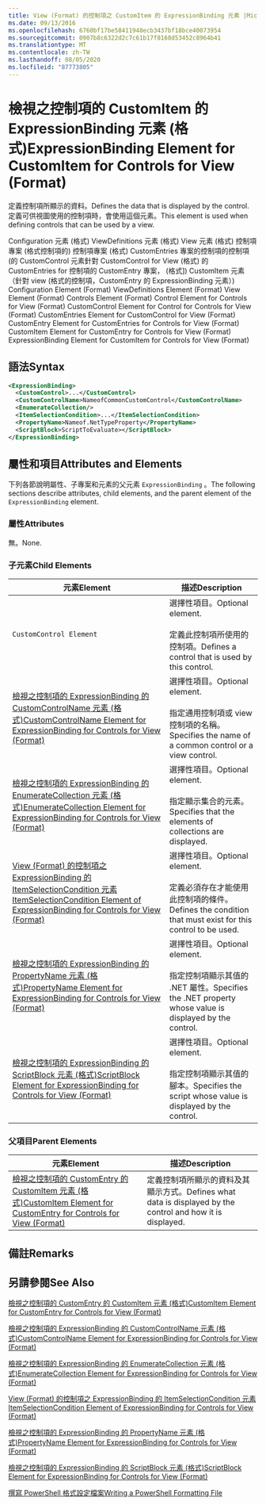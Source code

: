 ```yaml
---
title: View (Format) 的控制項之 CustomItem 的 ExpressionBinding 元素 |Microsoft Docs
ms.date: 09/13/2016
ms.openlocfilehash: 6760bf17be58411948ecb3437bf18bce40073954
ms.sourcegitcommit: 0907b8c6322d2c7c61b17f8168d53452c8964b41
ms.translationtype: MT
ms.contentlocale: zh-TW
ms.lasthandoff: 08/05/2020
ms.locfileid: "87773805"
---
```

# <a name="expressionbinding-element-for-customitem-for-controls-for-view-format"></a><span data-ttu-id="923dc-102">檢視之控制項的 CustomItem 的 ExpressionBinding 元素 (格式)</span><span class="sxs-lookup"><span data-stu-id="923dc-102">ExpressionBinding Element for CustomItem for Controls for View (Format)</span></span>

<span data-ttu-id="923dc-103">定義控制項所顯示的資料。</span><span class="sxs-lookup"><span data-stu-id="923dc-103">Defines the data that is displayed by the control.</span></span> <span data-ttu-id="923dc-104">定義可供視圖使用的控制項時，會使用這個元素。</span><span class="sxs-lookup"><span data-stu-id="923dc-104">This element is used when defining controls that can be used by a view.</span></span>

<span data-ttu-id="923dc-105">Configuration 元素 (格式) ViewDefinitions 元素 (格式) View 元素 (格式) 控制項專案 (格式控制項的) 控制項專案 (格式) CustomEntries 專案的控制項的控制項 (的 CustomControl 元素針對 CustomControl for View (格式) 的 CustomEntries for 控制項的 CustomEntry 專案， (格式]) CustomItem 元素（針對 view (格式的控制項，CustomEntry 的 ExpressionBinding 元素）) </span><span class="sxs-lookup"><span data-stu-id="923dc-105">Configuration Element (Format) ViewDefinitions Element (Format) View Element (Format) Controls Element (Format) Control Element for Controls for View (Format) CustomControl Element for Control for Controls for View (Format) CustomEntries Element for CustomControl for View (Format) CustomEntry Element for CustomEntries for Controls for View (Format) CustomItem Element for CustomEntry for Controls for View (Format) ExpressionBinding Element for CustomItem for Controls for View (Format)</span></span>

## <a name="syntax"></a><span data-ttu-id="923dc-106">語法</span><span class="sxs-lookup"><span data-stu-id="923dc-106">Syntax</span></span>

```xml
<ExpressionBinding>
  <CustomControl>...</CustomControl>
  <CustomControlName>NameofCommonCustomControl</CustomControlName>
  <EnumerateCollection/>
  <ItemSelectionCondition>...</ItemSelectionCondition>
  <PropertyName>Nameof.NetTypeProperty</PropertyName>
  <ScriptBlock>ScriptToEvaluate></ScriptBlock>
</ExpressionBinding>
```

## <a name="attributes-and-elements"></a><span data-ttu-id="923dc-107">屬性和項目</span><span class="sxs-lookup"><span data-stu-id="923dc-107">Attributes and Elements</span></span>

<span data-ttu-id="923dc-108">下列各節說明屬性、子專案和元素的父元素 `ExpressionBinding` 。</span><span class="sxs-lookup"><span data-stu-id="923dc-108">The following sections describe attributes, child elements, and the parent element of the `ExpressionBinding` element.</span></span>

### <a name="attributes"></a><span data-ttu-id="923dc-109">屬性</span><span class="sxs-lookup"><span data-stu-id="923dc-109">Attributes</span></span>

<span data-ttu-id="923dc-110">無。</span><span class="sxs-lookup"><span data-stu-id="923dc-110">None.</span></span>

### <a name="child-elements"></a><span data-ttu-id="923dc-111">子元素</span><span class="sxs-lookup"><span data-stu-id="923dc-111">Child Elements</span></span>

|<span data-ttu-id="923dc-112">元素</span><span class="sxs-lookup"><span data-stu-id="923dc-112">Element</span></span>|<span data-ttu-id="923dc-113">描述</span><span class="sxs-lookup"><span data-stu-id="923dc-113">Description</span></span>|
|-------------|-----------------|
|`CustomControl Element`|<span data-ttu-id="923dc-114">選擇性項目。</span><span class="sxs-lookup"><span data-stu-id="923dc-114">Optional element.</span></span><br /><br /> <span data-ttu-id="923dc-115">定義此控制項所使用的控制項。</span><span class="sxs-lookup"><span data-stu-id="923dc-115">Defines a control that is used by this control.</span></span>|
|[<span data-ttu-id="923dc-116">檢視之控制項的 ExpressionBinding 的 CustomControlName 元素 (格式)</span><span class="sxs-lookup"><span data-stu-id="923dc-116">CustomControlName Element for ExpressionBinding for Controls for View (Format)</span></span>](./customcontrolname-element-for-expressionbinding-for-controls-for-view-format.md)|<span data-ttu-id="923dc-117">選擇性項目。</span><span class="sxs-lookup"><span data-stu-id="923dc-117">Optional element.</span></span><br /><br /> <span data-ttu-id="923dc-118">指定通用控制項或 view 控制項的名稱。</span><span class="sxs-lookup"><span data-stu-id="923dc-118">Specifies the name of a common control or a view control.</span></span>|
|[<span data-ttu-id="923dc-119">檢視之控制項的 ExpressionBinding 的 EnumerateCollection 元素 (格式)</span><span class="sxs-lookup"><span data-stu-id="923dc-119">EnumerateCollection Element for ExpressionBinding for Controls for View (Format)</span></span>](./enumeratecollection-element-for-expressionbinding-for-controls-for-view-format.md)|<span data-ttu-id="923dc-120">選擇性項目。</span><span class="sxs-lookup"><span data-stu-id="923dc-120">Optional element.</span></span><br /><br /> <span data-ttu-id="923dc-121">指定顯示集合的元素。</span><span class="sxs-lookup"><span data-stu-id="923dc-121">Specifies that the elements of collections are displayed.</span></span>|
|[<span data-ttu-id="923dc-122">View (Format) 的控制項之 ExpressionBinding 的 ItemSelectionCondition 元素</span><span class="sxs-lookup"><span data-stu-id="923dc-122">ItemSelectionCondition Element of ExpressionBinding for Controls for View (Format)</span></span>](./itemselectioncondition-element-for-expressionbinding-for-controls-for-view-format.md)|<span data-ttu-id="923dc-123">選擇性項目。</span><span class="sxs-lookup"><span data-stu-id="923dc-123">Optional element.</span></span><br /><br /> <span data-ttu-id="923dc-124">定義必須存在才能使用此控制項的條件。</span><span class="sxs-lookup"><span data-stu-id="923dc-124">Defines the condition that must exist for this control to be used.</span></span>|
|[<span data-ttu-id="923dc-125">檢視之控制項的 ExpressionBinding 的 PropertyName 元素 (格式)</span><span class="sxs-lookup"><span data-stu-id="923dc-125">PropertyName Element for ExpressionBinding for Controls for View (Format)</span></span>](./propertyname-element-for-expressionbinding-for-controls-for-view-format.md)|<span data-ttu-id="923dc-126">選擇性項目。</span><span class="sxs-lookup"><span data-stu-id="923dc-126">Optional element.</span></span><br /><br /> <span data-ttu-id="923dc-127">指定控制項顯示其值的 .NET 屬性。</span><span class="sxs-lookup"><span data-stu-id="923dc-127">Specifies the .NET property whose value is displayed by the control.</span></span>|
|[<span data-ttu-id="923dc-128">檢視之控制項的 ExpressionBinding 的 ScriptBlock 元素 (格式)</span><span class="sxs-lookup"><span data-stu-id="923dc-128">ScriptBlock Element for ExpressionBinding for Controls for View (Format)</span></span>](./scriptblock-element-for-expressionbinding-for-controls-for-view-format.md)|<span data-ttu-id="923dc-129">選擇性項目。</span><span class="sxs-lookup"><span data-stu-id="923dc-129">Optional element.</span></span><br /><br /> <span data-ttu-id="923dc-130">指定控制項顯示其值的腳本。</span><span class="sxs-lookup"><span data-stu-id="923dc-130">Specifies the script whose value is displayed by the control.</span></span>|

### <a name="parent-elements"></a><span data-ttu-id="923dc-131">父項目</span><span class="sxs-lookup"><span data-stu-id="923dc-131">Parent Elements</span></span>

|<span data-ttu-id="923dc-132">元素</span><span class="sxs-lookup"><span data-stu-id="923dc-132">Element</span></span>|<span data-ttu-id="923dc-133">描述</span><span class="sxs-lookup"><span data-stu-id="923dc-133">Description</span></span>|
|-------------|-----------------|
|[<span data-ttu-id="923dc-134">檢視之控制項的 CustomEntry 的 CustomItem 元素 (格式)</span><span class="sxs-lookup"><span data-stu-id="923dc-134">CustomItem Element for CustomEntry for Controls for View (Format)</span></span>](./customitem-element-for-customentry-for-controls-for-view-format.md)|<span data-ttu-id="923dc-135">定義控制項所顯示的資料及其顯示方式。</span><span class="sxs-lookup"><span data-stu-id="923dc-135">Defines what data is displayed by the control and how it is displayed.</span></span>|

## <a name="remarks"></a><span data-ttu-id="923dc-136">備註</span><span class="sxs-lookup"><span data-stu-id="923dc-136">Remarks</span></span>

## <a name="see-also"></a><span data-ttu-id="923dc-137">另請參閱</span><span class="sxs-lookup"><span data-stu-id="923dc-137">See Also</span></span>

[<span data-ttu-id="923dc-138">檢視之控制項的 CustomEntry 的 CustomItem 元素 (格式)</span><span class="sxs-lookup"><span data-stu-id="923dc-138">CustomItem Element for CustomEntry for Controls for View (Format)</span></span>](./customitem-element-for-customentry-for-controls-for-view-format.md)

[<span data-ttu-id="923dc-139">檢視之控制項的 ExpressionBinding 的 CustomControlName 元素 (格式)</span><span class="sxs-lookup"><span data-stu-id="923dc-139">CustomControlName Element for ExpressionBinding for Controls for View (Format)</span></span>](./customcontrolname-element-for-expressionbinding-for-controls-for-view-format.md)

[<span data-ttu-id="923dc-140">檢視之控制項的 ExpressionBinding 的 EnumerateCollection 元素 (格式)</span><span class="sxs-lookup"><span data-stu-id="923dc-140">EnumerateCollection Element for ExpressionBinding for Controls for View (Format)</span></span>](./enumeratecollection-element-for-expressionbinding-for-controls-for-view-format.md)

[<span data-ttu-id="923dc-141">View (Format) 的控制項之 ExpressionBinding 的 ItemSelectionCondition 元素</span><span class="sxs-lookup"><span data-stu-id="923dc-141">ItemSelectionCondition Element of ExpressionBinding for Controls for View (Format)</span></span>](./itemselectioncondition-element-for-expressionbinding-for-controls-for-view-format.md)

[<span data-ttu-id="923dc-142">檢視之控制項的 ExpressionBinding 的 PropertyName 元素 (格式)</span><span class="sxs-lookup"><span data-stu-id="923dc-142">PropertyName Element for ExpressionBinding for Controls for View (Format)</span></span>](./propertyname-element-for-expressionbinding-for-controls-for-view-format.md)

[<span data-ttu-id="923dc-143">檢視之控制項的 ExpressionBinding 的 ScriptBlock 元素 (格式)</span><span class="sxs-lookup"><span data-stu-id="923dc-143">ScriptBlock Element for ExpressionBinding for Controls for View (Format)</span></span>](./scriptblock-element-for-expressionbinding-for-controls-for-view-format.md)

[<span data-ttu-id="923dc-144">撰寫 PowerShell 格式設定檔案</span><span class="sxs-lookup"><span data-stu-id="923dc-144">Writing a PowerShell Formatting File</span></span>](./writing-a-powershell-formatting-file.md)
